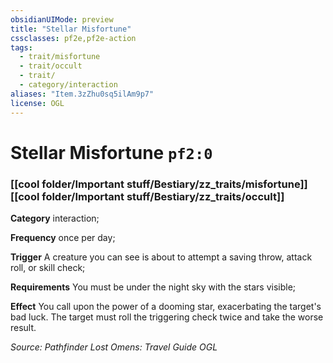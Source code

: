 ```yaml
---
obsidianUIMode: preview
title: "Stellar Misfortune"
cssclasses: pf2e,pf2e-action
tags:
  - trait/misfortune
  - trait/occult
  - trait/
  - category/interaction
aliases: "Item.3zZhu0sq5ilAm9p7"
license: OGL
---
```

# Stellar Misfortune `pf2:0`

### [[cool folder/Important stuff/Bestiary/zz_traits/misfortune]][[cool folder/Important stuff/Bestiary/zz_traits/occult]]

**Category** interaction; 




**Frequency** once per day;

**Trigger** A creature you can see is about to attempt a saving throw, attack roll, or skill check;

**Requirements** You must be under the night sky with the stars visible;

**Effect** You call upon the power of a dooming star, exacerbating the target's bad luck. The target must roll the triggering check twice and take the worse result.

*Source: Pathfinder Lost Omens: Travel Guide*
*OGL*